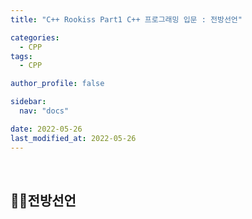 ```yaml
---
title: "C++ Rookiss Part1 C++ 프로그래밍 입문 : 전방선언"

categories:
  - CPP
tags:
  - CPP

author_profile: false

sidebar:
  nav: "docs"

date: 2022-05-26
last_modified_at: 2022-05-26
---
```


<br>

## 🙇‍♀️전방선언